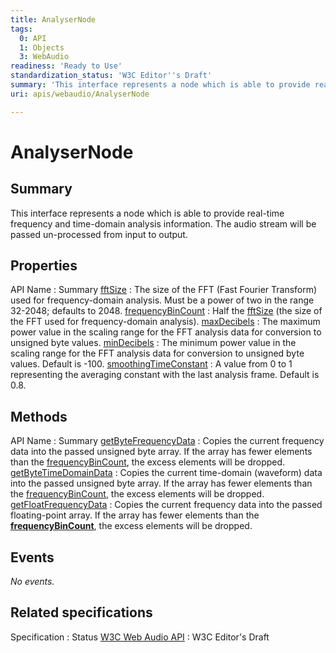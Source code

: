 ```yaml
---
title: AnalyserNode
tags:
  0: API
  1: Objects
  3: WebAudio
readiness: 'Ready to Use'
standardization_status: 'W3C Editor''s Draft'
summary: 'This interface represents a node which is able to provide real-time frequency and time-domain analysis information. The audio stream will be passed un-processed from input to output.'
uri: apis/webaudio/AnalyserNode

---
```

# AnalyserNode

## Summary

This interface represents a node which is able to provide real-time frequency and time-domain analysis information. The audio stream will be passed un-processed from input to output.

## Properties

API Name
:   Summary
[fftSize](/apis/webaudio/AnalyserNode/fftSize)
:   The size of the FFT (Fast Fourier Transform) used for frequency-domain analysis. Must be a power of two in the range 32-2048; defaults to 2048.
[frequencyBinCount](/apis/webaudio/AnalyserNode/frequencyBinCount)
:   Half the [fftSize](/apis/webaudio/AnalyserNode/fftSize) (the size of the FFT used for frequency-domain analysis).
[maxDecibels](/apis/webaudio/AnalyserNode/maxDecibels)
:   The maximum power value in the scaling range for the FFT analysis data for conversion to unsigned byte values.
[minDecibels](/apis/webaudio/AnalyserNode/minDecibels)
:   The minimum power value in the scaling range for the FFT analysis data for conversion to unsigned byte values. Default is -100.
[smoothingTimeConstant](/apis/webaudio/AnalyserNode/smoothingTimeConstant)
:   A value from 0 to 1 representing the averaging constant with the last analysis frame. Default is 0.8.

## Methods

API Name
:   Summary
[getByteFrequencyData](/apis/webaudio/AnalyserNode/getByteFrequencyData)
:   Copies the current frequency data into the passed unsigned byte array. If the array has fewer elements than the [frequencyBinCount](/apis/webaudio/AnalyserNode/frequencyBinCount), the excess elements will be dropped.
[getByteTimeDomainData](/apis/webaudio/AnalyserNode/getByteTimeDomainData)
:   Copies the current time-domain (waveform) data into the passed unsigned byte array. If the array has fewer elements than the [frequencyBinCount](/apis/webaudio/AnalyserNode/frequencyBinCount), the excess elements will be dropped.
[getFloatFrequencyData](/apis/webaudio/AnalyserNode/getFloatFrequencyData)
:   Copies the current frequency data into the passed floating-point array. If the array has fewer elements than the [**frequencyBinCount**](/apis/webaudio/AnalyserNode/frequencyBinCount), the excess elements will be dropped.

## Events

*No events.*

## Related specifications

Specification
:   Status
[W3C Web Audio API](https://dvcs.w3.org/hg/audio/raw-file/tip/webaudio/specification.html)
:   W3C Editor's Draft

